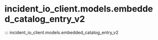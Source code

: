 # incident_io_client.models.embedded_catalog_entry_v2

::: incident_io_client.models.embedded_catalog_entry_v2